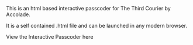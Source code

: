 This is an html based interactive passcoder for The Third Courier by Accolade.

It is a self contained .html file and can be launched in any modern browser.

View the Interactive Passcoder here
